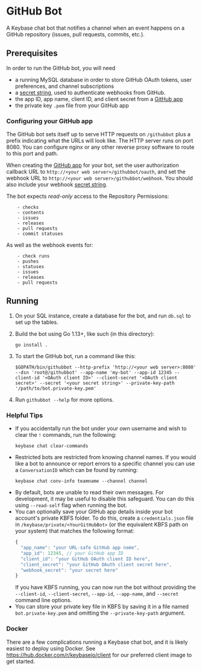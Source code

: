 # GitHub Bot

A Keybase chat bot that notifies a channel when an event happens on a GitHub repository (issues, pull requests, commits, etc.).

## Prerequisites

In order to run the GitHub bot, you will need

- a running MySQL database in order to store GitHub OAuth tokens, user preferences, and channel subscriptions
- a [secret string](https://developer.github.com/webhooks/securing), used to authenticate webhooks from GitHub.
- the app ID, app name, client ID, and client secret from a [GitHub app](https://developer.github.com/apps/building-github-apps/creating-a-github-app/)
- the private key `.pem` file from your GitHub app

### Configuring your GitHub app

The GitHub bot sets itself up to serve HTTP requests on `/githubbot` plus a prefix indicating what the URLs will look like. The HTTP server runs on port 8080. You can configure nginx or any other reverse proxy software to route to this port and path.

When creating the [GitHub app](https://developer.github.com/apps/building-github-apps/creating-a-github-app/) for your bot, set the user authorization callback URL to `http://<your web server>/githubbot/oauth`, and set the webhook URL to `http://<your web server>/githubbot/webhook`. You should also include your webhook [secret string](https://developer.github.com/webhooks/securing).

The bot expects _read-only_ access to the Repository Permissions:

```
    - checks
    - contents
    - issues
    - releases
    - pull requests
    - commit statuses
```

As well as the webhook events for:

```
    - check runs
    - pushes
    - statuses
    - issues
    - releases
    - pull requests
```

## Running

1. On your SQL instance, create a database for the bot, and run `db.sql` to set up the tables.
2. Build the bot using Go 1.13+, like such (in this directory):

   ```
   go install .
   ```

3. To start the GitHub bot, run a command like this:
   ```
   $GOPATH/bin/githubbot --http-prefix 'http://<your web server>:8080' --dsn 'root@/githubbot' --app-name 'my-bot' --app-id 12345 --client-id '<OAuth client ID>' --client-secret '<OAuth client secret>' --secret '<your secret string>' --private-key-path '/path/to/bot.private-key.pem'
   ```
4. Run `githubbot --help` for more options.

### Helpful Tips

- If you accidentally run the bot under your own username and wish to clear the `!` commands, run the following:
  ```
  keybase chat clear-commands
  ```
- Restricted bots are restricted from knowing channel names. If you would like
  a bot to announce or report errors to a specific channel you can use a
  `ConversationID` which can be found by running:
  ```
  keybase chat conv-info teamname --channel channel
  ```
- By default, bots are unable to read their own messages. For development, it may be useful to disable this safeguard.
  You can do this using `--read-self` flag when running the bot.
- You can optionally save your GitHub app details inside your bot account's private KBFS folder. To do this, create a `credentials.json` file in `/keybase/private/<YourGitHubBot>` (or the equivalent KBFS path on your system) that matches the following format:
  ```js
  {
    "app_name": "your URL-safe GitHub app name",
    "app_id": 12345, // your GitHub app ID
    "client_id": "your GitHub OAuth client ID here",
    "client_secret": "your GitHub OAuth client secret here",
    "webhook_secret": "your secret here"
  }
  ```
  If you have KBFS running, you can now run the bot without providing the `--client-id`, `--client-secret`, `--app-id`, `--app-name`, and `--secret` command line options.
- You can store your private key file in KBFS by saving it in a file named `bot.private-key.pem` and omitting the `--private-key-path` argument.

### Docker

There are a few complications running a Keybase chat bot, and it is likely easiest to deploy using Docker. See https://hub.docker.com/r/keybaseio/client for our preferred client image to get started.
